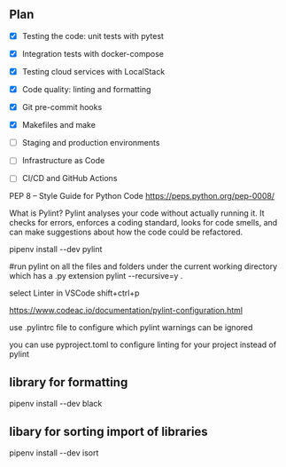 ## Plan

- [x] Testing the code: unit tests with pytest
- [x] Integration tests with docker-compose
- [x] Testing cloud services with LocalStack
- [x] Code quality: linting and formatting
- [x] Git pre-commit hooks
- [x] Makefiles and make
- [ ] Staging and production environments
- [ ] Infrastructure as Code
- [ ] CI/CD and GitHub Actions


PEP 8 – Style Guide for Python Code
https://peps.python.org/pep-0008/

What is Pylint?
Pylint analyses your code without actually running it. It checks for errors, enforces a coding standard, looks for code smells, and can make suggestions about how the code could be refactored.

pipenv install --dev pylint

#run pylint on all the files and folders under the current working directory which has a .py extension
pylint --recursive=y .

select Linter in VSCode shift+ctrl+p 

https://www.codeac.io/documentation/pylint-configuration.html

use .pylintrc file to configure which pylint warnings can be ignored

you can use pyproject.toml to configure linting for your project instead of pylint

## library for formatting
pipenv install --dev black 

## libary for sorting import of libraries
pipenv install --dev isort


